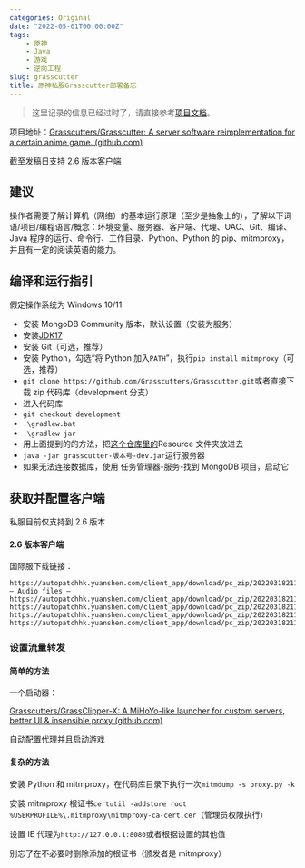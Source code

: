 ```yaml
---
categories: Original
date: "2022-05-01T00:00:00Z"
tags:
    - 原神
    - Java
    - 游戏
    - 逆向工程
slug: grasscutter
title: 原神私服Grasscutter部署备忘
---
```


> 这里记录的信息已经过时了，请直接参考[项目文档](https://github.com/Grasscutters/Grasscutter)。

项目地址：[Grasscutters/Grasscutter: A server software reimplementation for a certain anime game. (github.com)](https://github.com/Grasscutters/Grasscutter)

截至发稿日支持 2.6 版本客户端

## 建议

操作者需要了解计算机（网络）的基本运行原理（至少是抽象上的），了解以下词语/项目/编程语言/概念：环境变量、服务器、客户端、代理、UAC、Git、编译、Java 程序的运行、命令行、工作目录、Python、Python 的 pip、mitmproxy，并且有一定的阅读英语的能力。

## 编译和运行指引

假定操作系统为 Windows 10/11

-   安装 MongoDB Community 版本，默认设置（安装为服务）
-   安装[JDK17](https://www.oracle.com/java/technologies/javase/jdk17-archive-downloads.html)
-   安装 Git（可选，推荐）
-   安装 Python，勾选“将 Python 加入`PATH`”，执行`pip install mitmproxy`（可选，推荐）
-   `git clone https://github.com/Grasscutters/Grasscutter.git`或者直接下载 zip 代码库（development 分支）
-   进入代码库
-   `git checkout development`
-   `.\gradlew.bat`
-   `.\gradlew jar`
-   用上面提到的的方法，把[这个仓库里的](https://github.com/Koko-boya/Grasscutter_Resources)Resource 文件夹放进去
-   `java -jar grasscutter-版本号-dev.jar`运行服务器
-   如果无法连接数据库，使用 任务管理器-服务-找到 MongoDB 项目，启动它

## 获取并配置客户端

私服目前仅支持到 2.6 版本

#### 2.6 版本客户端

国际服下载链接：

```plain
https://autopatchhk.yuanshen.com/client_app/download/pc_zip/20220318211020_aWEQCaw5ZERt54rm/GenshinImpact_2.6.0.zip
— Audio files —
https://autopatchhk.yuanshen.com/client_app/download/pc_zip/20220318211020_aWEQCaw5ZERt54rm/Audio_Chinese_2.6.0.zip
https://autopatchhk.yuanshen.com/client_app/download/pc_zip/20220318211020_aWEQCaw5ZERt54rm/Audio_English(US)_2.6.0.zip
https://autopatchhk.yuanshen.com/client_app/download/pc_zip/20220318211020_aWEQCaw5ZERt54rm/Audio_Japanese_2.6.0.zip
https://autopatchhk.yuanshen.com/client_app/download/pc_zip/20220318211020_aWEQCaw5ZERt54rm/Audio_Korean_2.6.0.zip
```

### 设置流量转发

#### 简单的方法

一个启动器：

[Grasscutters/GrassClipper-X: A MiHoYo-like launcher for custom servers, better UI & insensible proxy (github.com)](https://github.com/Grasscutters/GrassClipper-X)

自动配置代理并且启动游戏

#### 复杂的方法

安装 Python 和 mitmproxy，在代码库目录下执行一次`mitmdump -s proxy.py -k`

安装 mitmproxy 根证书`certutil -addstore root %USERPROFILE%\.mitmproxy\mitmproxy-ca-cert.cer`（管理员权限执行）

设置 IE 代理为`http://127.0.0.1:8080`或者根据设置的其他值

别忘了在不必要时删除添加的根证书（颁发者是 mitmproxy）
